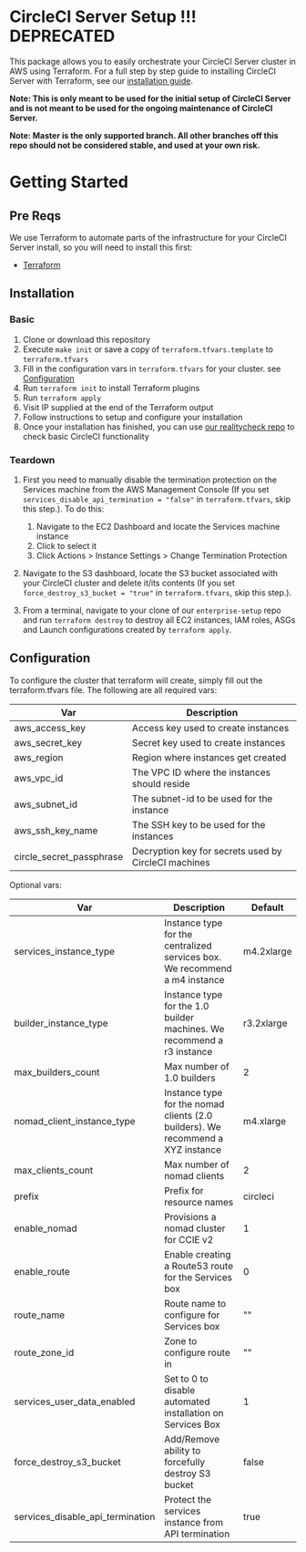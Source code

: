 # CircleCI Server Setup !!! DEPRECATED

This package allows you to easily orchestrate your CircleCI Server cluster in AWS using Terraform. For a full step by step guide to installing CircleCI Server with Terraform, see our [installation guide](https://circleci.com/docs/2.0/circleci-install-doc-v2-17.pdf#section=administration).

**Note: This is only meant to be used for the initial setup of CircleCI Server and is not meant to be used for the ongoing maintenance of CircleCI Server.**

**Note: Master is the only supported branch. All other branches off this repo should not be considered stable, and used at your own risk.**

# Getting Started

## Pre Reqs

We use Terraform to automate parts of the infrastructure for your CircleCI Server install, so you will need to install this first:

* [Terraform](https://www.terraform.io/downloads.html)

## Installation

### Basic

1. Clone or download this repository
1. Execute `make init` or save a copy of `terraform.tfvars.template` to `terraform.tfvars`
1. Fill in the configuration vars in `terraform.tfvars` for your cluster. see [Configuration](#configuration)
1. Run `terraform init` to install Terraform plugins
1. Run `terraform apply`
1. Visit IP supplied at the end of the Terraform output
1. Follow instructions to setup and configure your installation
1. Once your installation has finished, you can use [our realitycheck repo](https://github.com/circleci/realitycheck) to check basic CircleCI functionality

### Teardown

1. First you need to manually disable the termination protection on the Services machine from the AWS Management Console (If you set `services_disable_api_termination = "false"` in `terraform.tfvars`, skip this step.). To do this:

    1. Navigate to the EC2 Dashboard and locate the Services machine instance
    1. Click to select it
    1. Click Actions > Instance Settings > Change Termination Protection


1. Navigate to the S3 dashboard, locate the S3 bucket associated with your CircleCI cluster and delete it/its contents (If you set `force_destroy_s3_bucket = "true"` in `terraform.tfvars`, skip this step.).
1. From a terminal, navigate to your clone of our `enterprise-setup` repo and run `terraform destroy` to destroy all EC2 instances, IAM roles, ASGs and Launch configurations created by `terraform apply`.

## Configuration

To configure the cluster that terraform will create, simply fill out the terraform.tfvars file. The following are all required vars:

  | Var      | Description |
  | -------- | ----------- |
  | aws_access_key | Access key used to create instances |
  | aws_secret_key | Secret key used to create instances |
  | aws_region | Region where instances get created |
  | aws_vpc_id | The VPC ID where the instances should reside |
  | aws_subnet_id | The subnet-id to be used for the instance |
  | aws_ssh_key_name |  The SSH key to be used for the instances|
  | circle_secret_passphrase | Decryption key for secrets used by CircleCI machines |

Optional vars:

  | Var      | Description | Default |
  | -------- | ----------- | ------- |
  | services_instance_type | Instance type for the centralized services box.  We recommend a m4 instance | m4.2xlarge |
  | builder_instance_type | Instance type for the 1.0 builder machines.  We recommend a r3 instance | r3.2xlarge |
  | max_builders_count | Max number of 1.0 builders | 2 |
  | nomad_client_instance_type | Instance type for the nomad clients (2.0 builders). We recommend a XYZ instance | m4.xlarge |
  | max_clients_count | Max number of nomad clients | 2 |
  | prefix   | Prefix for resource names | circleci |
  | enable_nomad | Provisions a nomad cluster for CCIE v2 | 1 |
  | enable_route | Enable creating a Route53 route for the Services box | 0 |
  | route_name | Route name to configure for Services box | "" |
  | route_zone_id | Zone to configure route in | "" |
  | services_user_data_enabled | Set to 0 to disable automated installation on Services Box | 1 |
  | force_destroy_s3_bucket | Add/Remove ability to forcefully destroy S3 bucket | false |
  | services_disable_api_termination | Protect the services instance from API termination | true |
